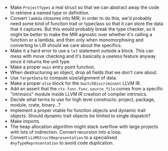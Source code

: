- Make `ProjectTypes` a real struct so that we can abstract away the code to retrieve a named type or definition.
- Convert `lambda` closures into MIR; in order to do this, we'd probably need some kind of function trait or typeclass so that it can store the data that it captures. But this would probably break the type checker, so it might be better to make the MIR agnostic over whether it's calling a function or a lambda, and then only when monomorphising and converting to LIR should we care about the specifics.
- Make it a hard error to use a `let` statement outside a block. This can mess with move checking and it's basically a useless feature anyway since it returns the unit type.
- Make a proper `main` entry point function.
- When destructuring an object, drop all fields that we don't care about.
- Use `TargetData` to compute size/alignment of data.
- Make a proper `else` block for the `SwitchDiscriminant` LLVM IR.
- Add an assert that the `ctx.func.func.source_file` comes from a specific "intrinsics" module inside LLVM IR creation of compiler intrinsics.
- Decide what terms to use for high level constructs: project, package, module, crate, binary...?
- Implement a proper vtable for function objects and dynamic trait objects. Should dynamic trait objects be limited to single dispatch?
- Make imports.
- The heap allocation algorithm might stack overflow with large projects with lots of indirection. Convert recursion into a loop.
- Convert `LLVMStructRepresentation` to a specialised `AnyTypeRepresentation` to avoid code duplication.
